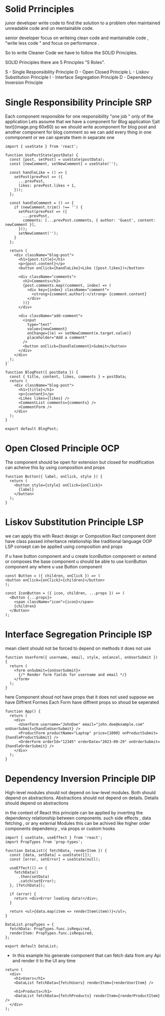 # Solid Prrinciples

junor developer write code to find the solution to a problem ofen maintained unreadable code and un mentainable code.

senior developer focus on writeing clean code and mantainable code , "write less code " and focus on performance .

So to write Cleaner Code we have to follow the SOLID Principles.

SOLID Principles there are 5 Principles "5 Roles".

S - Single Responsibility Principle
O - Open Closed Principle
L - Liskov Substitution Principle
I - Interface Segregation Principle
D - Dependency Inversion Principle

# Single Responsibility Principle SRP

Each component responsible for one responsibility "one job " only of the application
Lets asoume that we have a component for Blog application
![alt text](image.png 60x60)
so we should write acomponent for blog post and another component for blog comment
so we can add every thing in one commponent or we can sperate them in separate one

```
import { useState } from 'react';

function UsePostState(postData) {
  const [post, setPost] = useState(postData);
  const [newComment, setNewComment] = useState('');

  const handleLike = () => {
    setPost(prevPost => ({
      ...prevPost,
      likes: prevPost.likes + 1,
    }));
  };

  const handleComment = () => {
    if (newComment.trim() !== '') {
      setPost(prevPost => ({
        ...prevPost,
        comments: [...prevPost.comments, { author: 'Guest', content: newComment }],
      }));
      setNewComment('');
    }
  };

  return (
    <div className="blog-post">
      <h1>{post.title}</h1>
      <p>{post.content}</p>
      <button onClick={handleLike}>Like ({post.likes})</button>

      <div className="comments">
        <h2>Comments</h2>
        {post.comments.map((comment, index) => (
          <div key={index} className="comment">
            <strong>{comment.author}:</strong> {comment.content}
          </div>
        ))}
      </div>

      <div className="add-comment">
        <input
          type="text"
          value={newComment}
          onChange={(e) => setNewComment(e.target.value)}
          placeholder="Add a comment"
        />
        <button onClick={handleComment}>Submit</button>
      </div>
    </div>
  );
}`
```

```
function BlogPost({ postData }) {
  const { title, content, likes, comments } = postData;
  return (
    <div className="blog-post">
      <h1>{title}</h1>
      <p>{content}</p>
      <Likes likes={likes} />
      <CommentList comments={comments} />
      <CommentForm />
    </div>
  );
}

export default BlogPost;
```

# Open Closed Principle OCP

The component should be open for extension but closed for modification
can acheive this by using composition and props

```
function Button({ label, onClick, style }) {
  return (
    <button style={style} onClick={onClick}>
      {label}
    </button>
  );
}
```

# Liskov Substitution Principle LSP

we can apply this with React design or Composition
Ract component dont have class passed inheritance relationship like traditional language OOP
LSP consept can be applied using composition and props

if u have button component and u create IconButton component or extend or composes the base component
u should be able to use IconButton component any where u use Button component

```
const Button = ({ children, onClick }) => (
<button onClick={onClick}>{children}</button>
);

const IconButton = ({ icon, children, ...props }) => (
  <Button {...props}>
    <span className="icon">{icon}</span>
    {children}
  </Button>
);

```

# Interface Segregation Principle ISP

mean client should not be forced to depend on methods it does not use

```
function UserForm({ username, email, style, onCancel, onUserSubmit }) {
  return (
    <form onSubmit={onUserSubmit}>
      {/* Render form fields for username and email */}
    </form>
  );
}
```

here Component shoud not have props that it does not used
suppose we have Diffrent Formes Each Form have diffrent props so shoud be seperated

```
function App() {
  return (
    <div>
      <UserForm username="JohnDoe" email="john.doe@example.com" onUserSubmit={handleUserSubmit} />
      <ProductForm productName="Laptop" price={1000} onProductSubmit={handleProductSubmit} />
      <OrderForm orderId="12345" orderDate="2023-09-29" onOrderSubmit={handleOrderSubmit} />
    </div>
  );
}
```

# Dependency Inversion Principle DIP

High-level modules should not depend on low-level modules. Both should depend on abstractions.
Abstractions should not depend on details. Details should depend on abstractions

in the context of React this principle can be applied by inverting the dependency relationship between components.
such side effects , data fetching , or any external Modules this can be achived like higher order components
dependency , via props or custom hooks

```
import { useState, useEffect } from 'react';
import PropTypes from 'prop-types';

function DataList({ fetchData, renderItem }) {
  const [data, setData] = useState([]);
  const [error, setError] = useState(null);

  useEffect(() => {
    fetchData()
      .then(setData)
      .catch(setError);
  }, [fetchData]);

  if (error) {
    return <div>Error loading data!</div>;
  }

  return <ul>{data.map(item => renderItem(item))}</ul>;
}

DataList.propTypes = {
  fetchData: PropTypes.func.isRequired,
  renderItem: PropTypes.func.isRequired,
};

export default DataList;
```

- In this example his generate component that can fetch data from any Api and render it to the UI any time

```
return (
  <div>
    <h1>Users</h1>
    <DataList fetchData={fetchUsers} renderItem={renderUserItem} />

    <h1>Products</h1>
    <DataList fetchData={fetchProducts} renderItem={renderProductItem} />
  </div>
);

```

